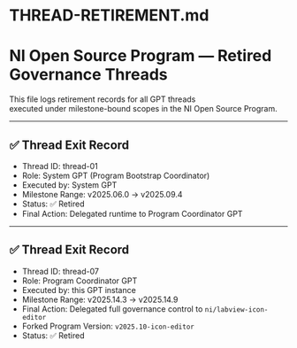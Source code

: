 # THREAD-RETIREMENT.md  
# NI Open Source Program — Retired Governance Threads

This file logs retirement records for all GPT threads  
executed under milestone-bound scopes in the NI Open Source Program.

---

## ✅ Thread Exit Record

- Thread ID: thread-01
- Role: System GPT (Program Bootstrap Coordinator)
- Executed by: System GPT
- Milestone Range: v2025.06.0 → v2025.09.4
- Status: ✅ Retired
- Final Action: Delegated runtime to Program Coordinator GPT

---

## ✅ Thread Exit Record

- Thread ID: thread-07
- Role: Program Coordinator GPT
- Executed by: this GPT instance
- Milestone Range: v2025.14.3 → v2025.14.9
- Final Action: Delegated full governance control to `ni/labview-icon-editor`
- Forked Program Version: `v2025.10-icon-editor`
- Status: ✅ Retired
